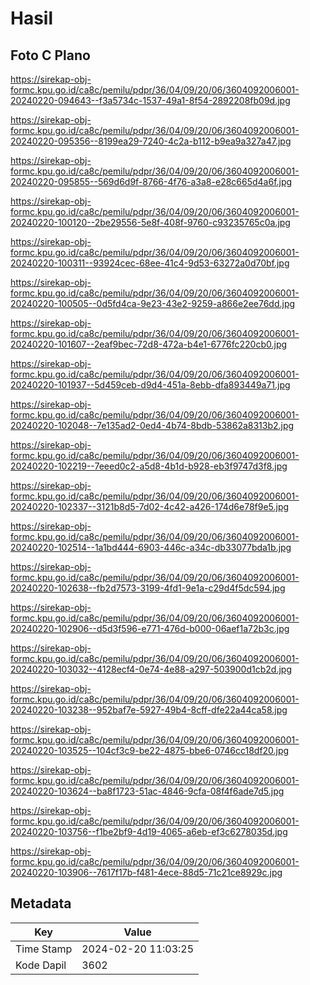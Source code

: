 # Hasil

## Foto C Plano

https://sirekap-obj-formc.kpu.go.id/ca8c/pemilu/pdpr/36/04/09/20/06/3604092006001-20240220-094643--f3a5734c-1537-49a1-8f54-2892208fb09d.jpg

https://sirekap-obj-formc.kpu.go.id/ca8c/pemilu/pdpr/36/04/09/20/06/3604092006001-20240220-095356--8199ea29-7240-4c2a-b112-b9ea9a327a47.jpg

https://sirekap-obj-formc.kpu.go.id/ca8c/pemilu/pdpr/36/04/09/20/06/3604092006001-20240220-095855--569d6d9f-8766-4f76-a3a8-e28c665d4a6f.jpg

https://sirekap-obj-formc.kpu.go.id/ca8c/pemilu/pdpr/36/04/09/20/06/3604092006001-20240220-100120--2be29556-5e8f-408f-9760-c93235765c0a.jpg

https://sirekap-obj-formc.kpu.go.id/ca8c/pemilu/pdpr/36/04/09/20/06/3604092006001-20240220-100311--93924cec-68ee-41c4-9d53-63272a0d70bf.jpg

https://sirekap-obj-formc.kpu.go.id/ca8c/pemilu/pdpr/36/04/09/20/06/3604092006001-20240220-100505--0d5fd4ca-9e23-43e2-9259-a866e2ee76dd.jpg

https://sirekap-obj-formc.kpu.go.id/ca8c/pemilu/pdpr/36/04/09/20/06/3604092006001-20240220-101607--2eaf9bec-72d8-472a-b4e1-6776fc220cb0.jpg

https://sirekap-obj-formc.kpu.go.id/ca8c/pemilu/pdpr/36/04/09/20/06/3604092006001-20240220-101937--5d459ceb-d9d4-451a-8ebb-dfa893449a71.jpg

https://sirekap-obj-formc.kpu.go.id/ca8c/pemilu/pdpr/36/04/09/20/06/3604092006001-20240220-102048--7e135ad2-0ed4-4b74-8bdb-53862a8313b2.jpg

https://sirekap-obj-formc.kpu.go.id/ca8c/pemilu/pdpr/36/04/09/20/06/3604092006001-20240220-102219--7eeed0c2-a5d8-4b1d-b928-eb3f9747d3f8.jpg

https://sirekap-obj-formc.kpu.go.id/ca8c/pemilu/pdpr/36/04/09/20/06/3604092006001-20240220-102337--3121b8d5-7d02-4c42-a426-174d6e78f9e5.jpg

https://sirekap-obj-formc.kpu.go.id/ca8c/pemilu/pdpr/36/04/09/20/06/3604092006001-20240220-102514--1a1bd444-6903-446c-a34c-db33077bda1b.jpg

https://sirekap-obj-formc.kpu.go.id/ca8c/pemilu/pdpr/36/04/09/20/06/3604092006001-20240220-102638--fb2d7573-3199-4fd1-9e1a-c29d4f5dc594.jpg

https://sirekap-obj-formc.kpu.go.id/ca8c/pemilu/pdpr/36/04/09/20/06/3604092006001-20240220-102906--d5d3f596-e771-476d-b000-06aef1a72b3c.jpg

https://sirekap-obj-formc.kpu.go.id/ca8c/pemilu/pdpr/36/04/09/20/06/3604092006001-20240220-103032--4128ecf4-0e74-4e88-a297-503900d1cb2d.jpg

https://sirekap-obj-formc.kpu.go.id/ca8c/pemilu/pdpr/36/04/09/20/06/3604092006001-20240220-103238--952baf7e-5927-49b4-8cff-dfe22a44ca58.jpg

https://sirekap-obj-formc.kpu.go.id/ca8c/pemilu/pdpr/36/04/09/20/06/3604092006001-20240220-103525--104cf3c9-be22-4875-bbe6-0746cc18df20.jpg

https://sirekap-obj-formc.kpu.go.id/ca8c/pemilu/pdpr/36/04/09/20/06/3604092006001-20240220-103624--ba8f1723-51ac-4846-9cfa-08f4f6ade7d5.jpg

https://sirekap-obj-formc.kpu.go.id/ca8c/pemilu/pdpr/36/04/09/20/06/3604092006001-20240220-103756--f1be2bf9-4d19-4065-a6eb-ef3c6278035d.jpg

https://sirekap-obj-formc.kpu.go.id/ca8c/pemilu/pdpr/36/04/09/20/06/3604092006001-20240220-103906--7617f17b-f481-4ece-88d5-71c21ce8929c.jpg


## Metadata

| Key        | Value               |
| ---------- | ------------------- |
| Time Stamp | 2024-02-20 11:03:25 |
| Kode Dapil | 3602                |



